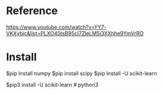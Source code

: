 Reference
=====================================
https://www.youtube.com/watch?v=YY7-VKXybjc&list=PLXO45tsB95cI7ZleLM5i3XXhhe9YmVrRO


Install
=====================================
$pip install numpy
$pip install scipy 
$pip install -U scikit-learn


$pip3 install -U scikit-learn   # python3
